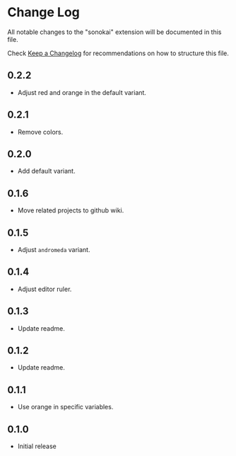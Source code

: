 # Change Log

All notable changes to the "sonokai" extension will be documented in this file.

Check [Keep a Changelog](http://keepachangelog.com/) for recommendations on how to structure this file.

## 0.2.2

- Adjust red and orange in the default variant.

## 0.2.1

- Remove colors.

## 0.2.0

- Add default variant.

## 0.1.6

- Move related projects to github wiki.

## 0.1.5

- Adjust `andromeda` variant.

## 0.1.4

- Adjust editor ruler.

## 0.1.3

- Update readme.

## 0.1.2

- Update readme.

## 0.1.1

- Use orange in specific variables.

## 0.1.0

- Initial release
